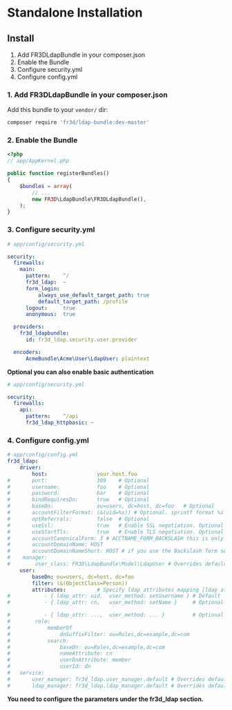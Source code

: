 Standalone Installation
=======================

Install
-------
1. Add FR3DLdapBundle in your composer.json
2. Enable the Bundle
3. Configure security.yml
4. Configure config.yml

### 1. Add FR3DLdapBundle in your composer.json

Add this bundle to your `vendor/` dir:

```bash
composer require 'fr3d/ldap-bundle:dev-master'
```

### 2. Enable the Bundle

``` php
<?php
// app/AppKernel.php

public function registerBundles()
{
    $bundles = array(
        // ...
        new FR3D\LdapBundle\FR3DLdapBundle(),
    );
}
```

### 3. Configure security.yml
``` yaml
# app/config/security.yml

security:
  firewalls:
    main:
      pattern:    ^/
      fr3d_ldap:  ~
      form_login:
          always_use_default_target_path: true
          default_target_path: /profile
      logout:     true
      anonymous:  true

  providers:
    fr3d_ldapbundle:
      id: fr3d_ldap.security.user.provider

  encoders:
      AcmeBundle\Acme\User\LdapUser: plaintext
```

**Optional you can also enable basic authentication**
``` yaml
# app/config/security.yml

security:
  firewalls:
    api:
      pattern:    ^/api
      fr3d_ldap_httpbasic: ~
```

### 4. Configure config.yml
``` yaml
# app/config/config.yml
fr3d_ldap:
    driver:
        host:                your.host.foo
#       port:                389    # Optional
#       username:            foo    # Optional
#       password:            bar    # Optional
#       bindRequiresDn:      true   # Optional
#       baseDn:              ou=users, dc=host, dc=foo   # Optional
#       accountFilterFormat: (&(uid=%s)) # Optional. sprintf format %s will be the username
#       optReferrals:        false  # Optional
#       useSsl:              true   # Enable SSL negotiation. Optional
#       useStartTls:         true   # Enable TLS negotiation. Optional
#       accountCanonicalForm: 3 # ACCTNAME_FORM_BACKSLASH this is only needed if your users have to login with something like HOST\User
#       accountDomainName: HOST
#       accountDomainNameShort: HOST # if you use the Backslash form set both to Hostname than the Username will be converted to HOST\User
#    manager:
#        user_class: FR3D\LdapBundle\Model\LdapUser # Overrides default user class
    user:
        baseDn: ou=users, dc=host, dc=foo
        filter: (&(ObjectClass=Person))
        attributes:          # Specify ldap attributes mapping [ldap attribute, user object method]
#           - { ldap_attr: uid,  user_method: setUsername } # Default
#           - { ldap_attr: cn,   user_method: setName }     # Optional

#           - { ldap_attr: ...,  user_method: ... }         # Optional
#        role:
#            memberOf
#                dnSuffixFilter: ou=Roles,dc=example,dc=com
#            search:
#                baseDn: ou=Roles,dc=example,dc=com
#                nameAttribute: cn
#                userDnAttribute: member
#                userId: dn
#   service:
#       user_manager: fr3d_ldap.user_manager.default # Overrides default user manager
#       ldap_manager: fr3d_ldap.ldap_manager.default # Overrides default ldap manager
```

**You need to configure the parameters under the fr3d_ldap section.**
